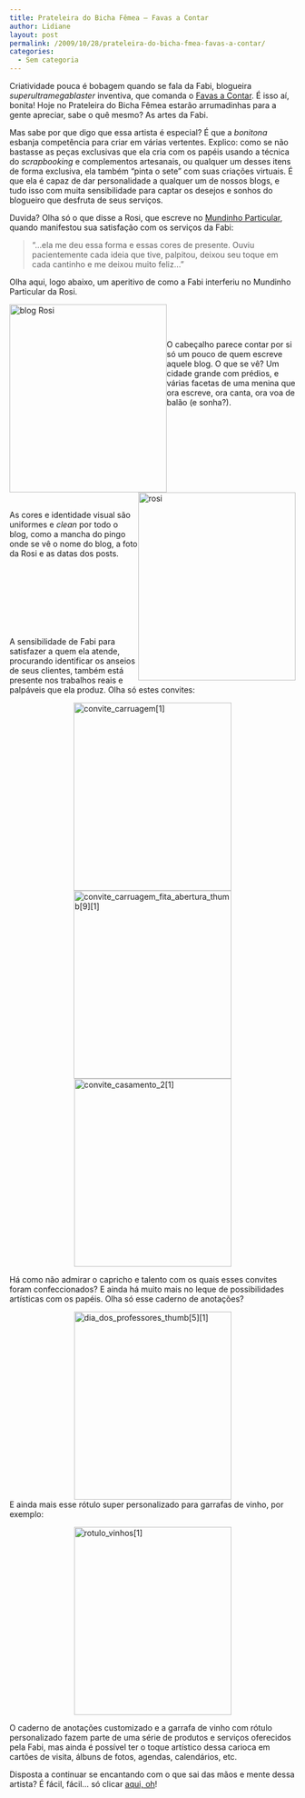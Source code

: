 ```yaml
---
title: Prateleira do Bicha Fêmea – Favas a Contar
author: Lidiane
layout: post
permalink: /2009/10/28/prateleira-do-bicha-fmea-favas-a-contar/
categories:
  - Sem categoria
---
```

Criatividade pouca é bobagem quando se fala da Fabi, blogueira _superultramegablaster_ inventiva, que comanda o <a href="http://favasdesign.blogspot.com/" target="_blank" rel="noopener noreferrer">Favas a Contar</a>. É isso aí, bonita! Hoje no Prateleira do Bicha Fêmea estarão arrumadinhas para a gente apreciar, sabe o quê mesmo? As artes da Fabi.

Mas sabe por que digo que essa artista é especial? É que a _bonitona_ esbanja competência para criar em várias vertentes. Explico: como se não bastasse as peças exclusivas que ela cria com os papéis usando a técnica do _scrapbooking_ e complementos artesanais, ou qualquer um desses itens de forma exclusiva, ela também “pinta o sete” com suas criações virtuais. É que ela é capaz de dar personalidade a qualquer um de nossos blogs, e tudo isso com muita sensibilidade para captar os desejos e sonhos do blogueiro que desfruta de seus serviços. 

Duvida? Olha só o que disse a Rosi, que escreve no <a href="http://mundinhodarosi.blogspot.com/" target="_blank" rel="noopener noreferrer">Mundinho Particular</a>, quando manifestou sua satisfação com os serviços da Fabi:

> “…ela me deu essa forma e essas cores de presente. Ouviu pacientemente cada ideia que tive, palpitou, deixou seu toque em cada cantinho e me deixou muito feliz…”

Olha aqui, logo abaixo, um aperitivo de como a Fabi interferiu no Mundinho Particular da Rosi.

[<img title="blog Rosi" style="display:inline;margin-left:0;margin-right:0;border-width:0;" height="331" alt="blog Rosi" src="https://www.trololodemulher.com.br/2009/10/blogrosi_thumb.jpg" width="277" align="left" border="0" />](https://www.trololodemulher.com.br/2009/10/blogrosi.jpg) 

&#160;

&#160;

O cabeçalho parece contar por si só um pouco de quem escreve aquele blog. O que se vê? Um cidade grande com prédios, e várias facetas de uma menina que ora escreve, ora canta, ora voa de balão (e sonha?).

&#160;

&#160;

&#160;

[<img title="rosi" style="display:inline;margin-left:0;margin-right:0;border-width:0;" height="331" alt="rosi" src="https://www.trololodemulher.com.br/2009/10/rosi_thumb.jpg" width="277" align="right" border="0" />](https://www.trololodemulher.com.br/2009/10/rosi.jpg) 

&#160;

&#160;

As cores e identidade visual são uniformes e _clean_ por todo o blog, como a mancha do pingo onde se vê o nome do blog, a foto da Rosi e as datas dos posts.

&#160;

&#160;

&#160;

&#160;

A sensibilidade de Fabi para satisfazer a quem ela atende, procurando identificar os anseios de seus clientes, também está presente nos trabalhos reais e palpáveis que ela produz. Olha só estes convites:

[<img title="convite_carruagem[1]" style="display:block;float:none;margin-left:auto;margin-right:auto;border-width:0;" height="331" alt="convite_carruagem[1]" src="https://www.trololodemulher.com.br/2009/10/convite_carruagem1_thumb.jpg" width="278" border="0" />](https://www.trololodemulher.com.br/2009/10/convite_carruagem1.jpg) [<img title="convite_carruagem_fita_abertura_thumb[9][1]" style="display:block;float:none;margin-left:auto;margin-right:auto;border-width:0;" height="331" alt="convite_carruagem_fita_abertura_thumb[9][1]" src="https://www.trololodemulher.com.br/2009/10/convite_carruagem_fita_abertura_thumb91_thumb.jpg" width="278" border="0" />](https://www.trololodemulher.com.br/2009/10/convite_carruagem_fita_abertura_thumb91.jpg) [<img title="convite_casamento_2[1]" style="display:block;float:none;margin-left:auto;margin-right:auto;border-width:0;" height="331" alt="convite_casamento_2[1]" src="https://www.trololodemulher.com.br/2009/10/convite_casamento_21_thumb.jpg" width="277" border="0" />](https://www.trololodemulher.com.br/2009/10/convite_casamento_21.jpg) 

Há como não admirar o capricho e talento com os quais esses convites foram confeccionados? E ainda há muito mais no leque de possibilidades artísticas com os papéis. Olha só esse caderno de anotações?

[<img title="dia_dos_professores_thumb[5][1]" style="display:block;float:none;margin-left:auto;margin-right:auto;border-width:0;" height="331" alt="dia_dos_professores_thumb[5][1]" src="https://www.trololodemulher.com.br/2009/10/dia_dos_professores_thumb51_thumb.jpg" width="277" border="0" />](https://www.trololodemulher.com.br/2009/10/dia_dos_professores_thumb51.jpg) E ainda mais esse rótulo super personalizado para garrafas de vinho, por exemplo:

[<img title="rotulo_vinhos[1]" style="display:block;float:none;margin-left:auto;margin-right:auto;border-width:0;" height="331" alt="rotulo_vinhos[1]" src="https://www.trololodemulher.com.br/2009/10/rotulo_vinhos1_thumb.jpg" width="277" border="0" />](https://www.trololodemulher.com.br/2009/10/rotulo_vinhos1.jpg) 

O caderno de anotações customizado e a garrafa de vinho com rótulo personalizado fazem parte de uma série de produtos e serviços oferecidos pela Fabi, mas ainda é possível ter o toque artístico dessa carioca em cartões de visita, álbuns de fotos, agendas, calendários, etc. 

Disposta a continuar se encantando com o que sai das mãos e mente dessa artista? É fácil, fácil… só clicar <a href="http://favasdesign.blogspot.com/" target="_blank" rel="noopener noreferrer">aqui, oh</a>!